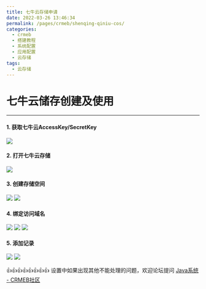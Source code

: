 ```yaml
---
title: 七牛云存储申请
date: 2022-03-26 13:46:34
permalink: /pages/crmeb/shenqing-qiniu-cos/
categories:
  - crmeb
  - 搭建教程
  - 系统配置
  - 应用配置
  - 云存储
tags:
  - 云存储
---
```


# **七牛云储存创建及使用**

*****

#### 1. 获取七牛云AccessKey/SecretKey

![](https://cdn.jsdelivr.net/gh/xbdazz/mypic/img/202112221527599.png)

#### 2. 打开七牛云存储

![](https://cdn.jsdelivr.net/gh/xbdazz/mypic/img/202112221531295.png)

#### 3. 创建存储空间

![](https://cdn.jsdelivr.net/gh/xbdazz/mypic/img/202112221527601.png)
![](https://cdn.jsdelivr.net/gh/xbdazz/mypic/img/202112221527602.png)

#### 4. 绑定访问域名

![](https://cdn.jsdelivr.net/gh/xbdazz/mypic/img/202112221527603.png)
![](https://gitee.com/stivepeim/img4mk/raw/master/202112221527604.png)
![](https://cdn.jsdelivr.net/gh/xbdazz/mypic/img/202112221527605.png)

#### 5. 添加记录

![](https://cdn.jsdelivr.net/gh/xbdazz/mypic/img/202112221527606.png)
![](https://cdn.jsdelivr.net/gh/xbdazz/mypic/img/202112221527607.png)

👍👍👍👍👍👍👍👍 设置中如果出现其他不能处理的问题，欢迎论坛提问 [Java系统 - CRMEB社区](https://q.crmeb.com/?categoryId=122&sequence=0)